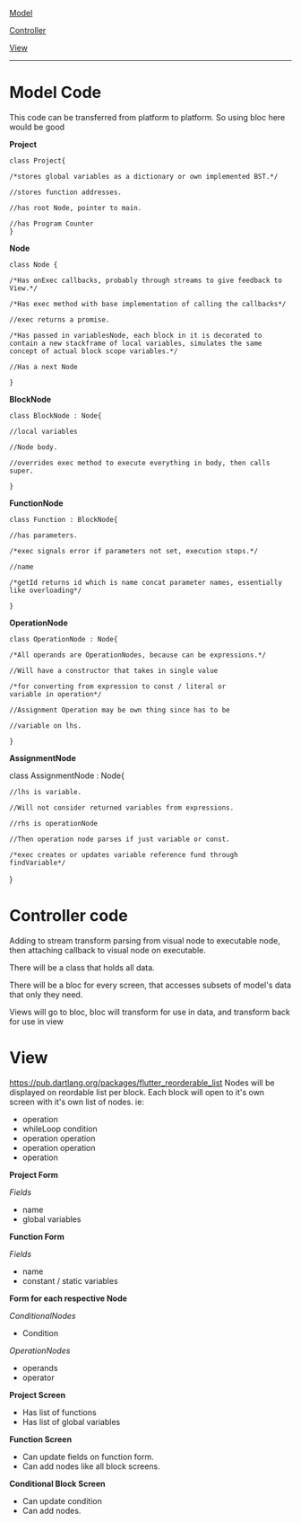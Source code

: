  [Model](#Model-Code)

 [Controller](#Controller-Code)

 [View](#View)

 --------------------------------------
# Model Code
This code can be transferred from platform to platform.
So using bloc here would be good

**Project**

    class Project{

    /*stores global variables as a dictionary or own implemented BST.*/

    //stores function addresses.

    //has root Node, pointer to main.

    //has Program Counter
    }
**Node**

    class Node {

    /*Has onExec callbacks, probably through streams to give feedback to View.*/

    /*Has exec method with base implementation of calling the callbacks*/

    //exec returns a promise.

    /*Has passed in variablesNode, each block in it is decorated to contain a new stackframe of local variables, simulates the same concept of actual block scope variables.*/

    //Has a next Node

    }

**BlockNode**

    class BlockNode : Node{

    //local variables

    //Node body.

    //overrides exec method to execute everything in body, then calls super.

    }

**FunctionNode**

    class Function : BlockNode{

    //has parameters.

    /*exec signals error if parameters not set, execution stops.*/

    //name

    /*getId returns id which is name concat parameter names, essentially like overloading*/

    }

**OperationNode**

    class OperationNode : Node{

    /*All operands are OperationNodes, because can be expressions.*/

    //Will have a constructor that takes in single value

    /*for converting from expression to const / literal or
    variable in operation*/

    //Assignment Operation may be own thing since has to be

    //variable on lhs.

    }

**AssignmentNode**

  class AssignmentNode : Node{

    //lhs is variable.

    //Will not consider returned variables from expressions.

    //rhs is operationNode

    //Then operation node parses if just variable or const.

    /*exec creates or updates variable reference fund through findVariable*/
  }

# Controller code

Adding to stream transform parsing from visual node to executable node,
then attaching callback to visual node on executable.

There will be a class that holds all data.

There will be a bloc for every screen, that accesses subsets of model's data that only they need.

Views will go to bloc, bloc will transform for use in data, and transform back for use in view

# View

https://pub.dartlang.org/packages/flutter_reorderable_list
Nodes will be displayed on reordable list per block.
Each block will open to it's own screen with it's own list of nodes.
ie:
- operation
- whileLoop condition
- operation operation
- operation operation
- operation

**Project Form**

*Fields*

- name
- global variables

**Function Form**

*Fields*

- name
- constant / static variables


**Form for each respective Node**

*ConditionalNodes*
- Condition

*OperationNodes*
- operands
- operator

**Project Screen**

- Has list of functions
- Has list of global variables

**Function Screen**

- Can update fields on function form.
- Can add nodes like all block screens.

**Conditional Block Screen**

- Can update condition
- Can add nodes.
